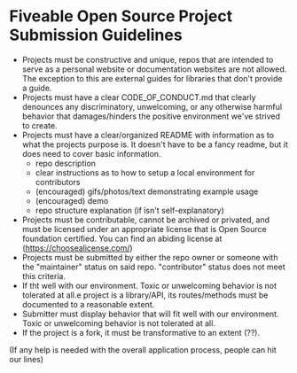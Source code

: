 # Fiveable Open Source Project Submission Guidelines

- Projects must be constructive and unique, repos that are intended to serve as a personal website or documentation websites are not allowed. The exception to this are external guides for libraries that don't provide a guide. 
- Projects must have a clear CODE_OF_CONDUCT.md that clearly denounces any discriminatory, unwelcoming, or any otherwise harmful behavior that damages/hinders the positive environment we've strived to create.
- Projects must have a clear/organized README with information as to what the projects purpose is. It doesn't have to be a fancy readme, but it does need to cover basic information.
	- repo description 
	- clear instructions as to how to setup a local environment for contributors
	- (encouraged) gifs/photos/text demonstrating example usage
	- (encouraged) demo
	- repo structure explanation (if isn't self-explanatory)
- Projects must be contributable, cannot be archived or privated, and must be licensed under an appropriate license that is Open Source foundation certified. You can find an abiding license at (https://choosealicense.com/)
- Projects must be submitted by either the repo owner or someone with the "maintainer" status on said repo. "contributor" status does not meet this criteria.
- If tht well with our environment. Toxic or unwelcoming behavior is not tolerated at all.e project is a library/API, its routes/methods must be documented to a reasonable extent.
- Submitter must display behavior that will fit well with our environment. Toxic or unwelcoming behavior is not tolerated at all.
- If the project is a fork, it must be transformative to an extent (??).

(If any help is needed with the overall application process, people can hit our lines)
